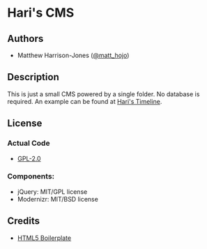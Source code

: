 # Hari's CMS #

## Authors

* Matthew Harrison-Jones ([@matt_hojo](http://twitter.com/matt_hojo))

## Description

This is just a small CMS powered by a single folder. No database is required. An example can be found at [Hari's Timeline](http://hari.matthojo.co.uk/).

## License

### Actual Code

* [GPL-2.0](http://www.opensource.org/licenses/gpl-2.0.php)

### Components:

* jQuery: MIT/GPL license
* Modernizr: MIT/BSD license

## Credits

* [HTML5 Boilerplate](http://html5boilerplate.com/)